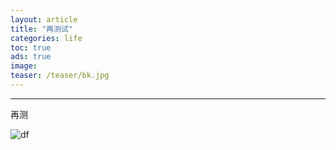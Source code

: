 ```yaml
---
layout: article
title: "再测试"
categories: life
toc: true
ads: true
image:
teaser: /teaser/bk.jpg
---
```


---

再测

![df](https://github.com/storage201602/storage201602/blob/master/chenyifan2016/_posts/life/2016-08-08-1611life.md/IMG_20160807_111428.jpg?raw=true)

